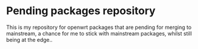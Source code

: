 # Pending packages repository

This is my repository for openwrt packages that are pending for merging to mainstream, a chance for me to stick with mainstream packages, whilst still being at the edge..
